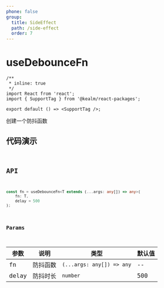 ```yaml
---
phone: false
group:
  title: SideEffect
  path: /side-effect
  order: 7
---
```


# useDebounceFn

```tsx
/**
 * inline: true
 */
import React from 'react';
import { SupportTag } from '@kealm/react-packages';

export default () => <SupportTag />;
```

创建一个防抖函数

## 代码演示

<code 
  src='./demos/demo.tsx' 
  title='基本用法' 
  description='接收一个需要附带防抖效果的函数，并配置防抖时长 delay，频繁调用只会在 delay 间隔内执行一次'
/>

## API

```ts
const fn = useDebounceFn<T extends (...args: any[]) => any>(
    fn: T,
    delay = 500
);
```

### Params

| 参数 | 说明               | 类型         | 默认值 |
|------|--------------------|--------------|--------|
| fn | 防抖函数 | `(...args: any[]) => any` | -- |
| delay | 防抖时长 | `number` | 500 |
